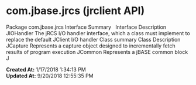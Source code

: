 # com.jbase.jrcs (jrclient API)

Package com.jbase.jrcs Interface Summary   Interface Description JIOHandler The jRCS I/O handler interface, which a class must implement to replace the default JClient I/O handler Class summary Class Description JCapture Represents a capture object designed to incrementally fetch results of program execution JCommon Represents a jBASE common block J  

**Created At:** 1/17/2018 1:34:13 PM  
**Updated At:** 9/20/2018 12:55:35 PM  

